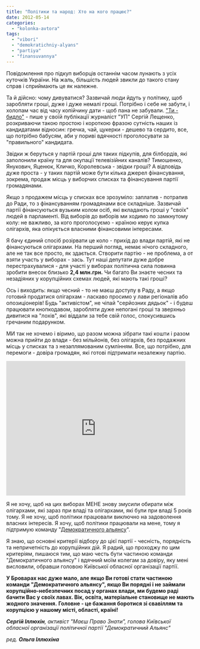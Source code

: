```yaml
---
title: "Політики та народ: Хто на кого працює?"
date: 2012-05-14
categories: 
  - "kolonka-avtora"
tags: 
  - "vibori"
  - "demokratichniy-alyans"
  - "partiya"
  - "finansuvannya"
---
```


Повідомлення про підкуп виборців останнім часом лунають з усіх куточків України. На жаль, більшість людей звикли до такого стану справ і сприймають це як належне.

Та й дійсно: чому дивуватися? Зазвичай люди йдуть у політику, щоб заробляти гроші, дуже і дуже немалі гроші. Потрібно і себе не забути, і холопам час від часу копійчину дати - щоб пана не забували. ["Ти - бидло"](http://blogs.pravda.com.ua/authors/leschenko/4fa6a18d8ea18/page_3/ "УП") - пише у своїй публікації журналіст "УП" Сергій Лещенко, розкриваючи такою простою і короткою фразою сутність наших із кандидатами відносин: гречка, чай, цукерки - дешево та сердито, все, що потрібно бабусям, аби у пориві вдячності проголосувати за "правильного" кандидата.

Звідки ж беруться у партій гроші для таких підкупів, для білбордів, які заполонили країну та для окупації телевізійних каналів? Тимошенко, Янукович, Яценюк, Кличко, Королевська - звідки гроші? А відповідь дуже проста - у таких партій може бути кілька джерел фінансування, зокрема, продаж місць у виборчих списках та фінансування партії громадянами.

Якщо з продажем місць у списках все зрозуміло: заплатив - потрапив до Ради, то з фінансуванням громадянами все складніше. Зазвичай партії фінансуються вузьким колом осіб, які вкладають гроші у "своїх" людей в парламенті. Від виборів до виборів ми ходимо по замкнутому колу: не важливо, за кого проголосуємо - країною керує купка олігархів, яка опікується власними фінансовими інтересами.

Я бачу єдиний спосіб розірвати це коло - прихід до влади партій, які не фінансуються олігархами. На перший погляд, немає нічого складного, але не так все просто, як здається. Створити партію - не проблема, а от взяти участь у виборах - зась. Тут наші депутати дуже добре перестрахувалися - для участі у виборах політична сила повинна зробити внесок близько **2,4 млн.грн.** Чи багато Ви знаєте чесних та незадіяних у корупційних схемах людей, які мають такі гроші?

Ось і виходить: якщо чесний - то не маєш доступу в Раду, а якщо готовий продатися олігархам - ласкаво просимо у лави регіоналів або опозиціонерів! Будь "активістом", не чіпай "серйозних дядьок" - і будеш працювати кнопкодавом, заробляти дуже непогані гроші та зверхньо дивитися на "лохів", які віддали за тебе свій голос, спокусившись гречаним подарунком.

МИ так не хочемо і віримо, що разом можна зібрати такі кошти і разом можна прийти до влади - без мільйонів, без олігархів, без продажних місць у списках та з незаплямованим сумлінням. Все, що потрібно, для перемоги - довіра громадян, які готові підтримати незалежну партію.

<iframe src="http://www.youtube.com/embed/GxUGSDzPWRQ" frameborder="0" width="480" height="360"></iframe>

Я не хочу, щоб на цих виборах МЕНЕ знову змусили обирати між олігархами, які зараз при владі та олігархами, які були при владі 5 років тому. Я не хочу, щоб політики працювали виключно на задоволення власних інтересів. Я хочу, щоб політики працювали на мене, тому я підтримую команду "[Демократичного альянсу](http://dem-alliance.org/ "Демократичний Альянс")".

Я знаю, що основні критерії відбору до цієї партії - чесність, порядність та непричетність до корупційних дій. Я радий, що проходжу по цим критеріям, пишаюся тим, що маю честь бути частиною команди "Демократичного альянсу" і вдячний моїм колегам за довіру, яку мені висловили, обравши головою Київської обласної організації партії.

**У Броварах нас дуже мало, але якщо Ви готові стати частиною команди "Демократичного альянсу", якщо Ви порядні і не займали корупційно-небезпечних посад у органах влади, ми будемо раді бачити Вас у своїх лавах. Вік, освіта, матеріальне становище не мають жодного значення.** **Головне - це бажання боротися зі свавіллям та корупцією у нашому місті, області, країні!**

_**Сергій Іллюхін**,_ _активіст "Маєш Право Знати",_ _голова Київської обласної організації політичної партії "Демократичний Альянс"_

_ред. **Ольга Іллюхіна**_
